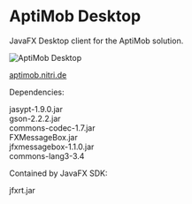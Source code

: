 # AptiMob Desktop
JavaFX Desktop client for the AptiMob solution.

![AptiMob Desktop](http://aptimob.nitri.de/img/aptimobdesktop.png "AptiMob Desktop")

[aptimob.nitri.de](http://aptimob.nitri.de)

Dependencies:

jasypt-1.9.0.jar  
gson-2.2.2.jar  
commons-codec-1.7.jar  
FXMessageBox.jar  
jfxmessagebox-1.1.0.jar  
commons-lang3-3.4

Contained by JavaFX SDK:

jfxrt.jar
